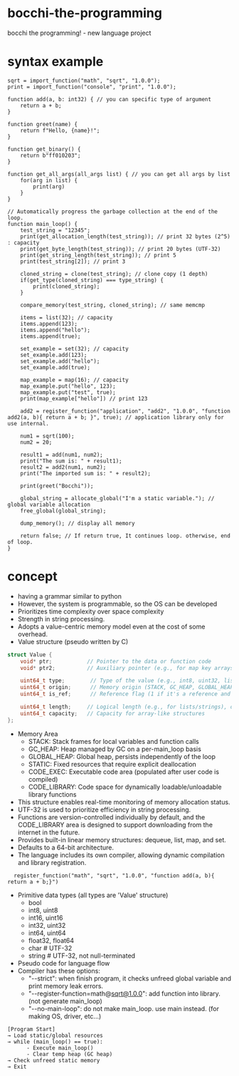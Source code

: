 # bocchi-the-programming
bocchi the programming! - new language project

# syntax example
```
sqrt = import_function("math", "sqrt", "1.0.0");
print = import_function("console", "print", "1.0.0");

function add(a, b: int32) { // you can specific type of argument
    return a + b;
}

function greet(name) {
    return f"Hello, {name}!";
}

function get_binary() {
    return b"ff010203";
}

function get_all_args(all_args list) { // you can get all args by list
    for(arg in list) {
        print(arg)
    }
}

// Automatically progress the garbage collection at the end of the loop.
function main_loop() {
    test_string = "12345";
    print(get_allocation_length(test_string)); // print 32 bytes (2^5) : capacity
    print(get_byte_length(test_string)); // print 20 bytes (UTF-32)
    print(get_string_length(test_string)); // print 5
    print(test_string[2]); // print 3

    cloned_string = clone(test_string); // clone copy (1 depth)
    if(get_type(cloned_string) === type_string) {
        print(cloned_string);
    }

    compare_memory(test_string, cloned_string); // same memcmp

    items = list(32); // capacity
    items.append(123);
    items.append("hello");
    items.append(true);

    set_example = set(32); // capacity
    set_example.add(123);
    set_example.add("hello");
    set_example.add(true);

    map_example = map(16); // capacity
    map_example.put("hello", 123);
    map_example.put("test", true);
    print(map_example["hello"]) // print 123

    add2 = register_function("application", "add2", "1.0.0", "function add2(a, b){ return a + b; }", true); // application library only for use internal.

    num1 = sqrt(100);
    num2 = 20;

    result1 = add(num1, num2);
    print("The sum is: " + result1);
    result2 = add2(num1, num2);
    print("The imported sum is: " + result2);

    print(greet("Bocchi"));
    
    global_string = allocate_global("I'm a static variable."); // global variable allocation
    free_global(global_string);

    dump_memory(); // display all memory

    return false; // If return true, It continues loop. otherwise, end of loop.
}
```

# concept
- having a grammar similar to python
- However, the system is programmable, so the OS can be developed
- Prioritizes time complexity over space complexity
- Strength in string processing.
- Adopts a value-centric memory model even at the cost of some overhead.
- Value structure (pseudo written by C)
```c
struct Value {
    void* ptr;           // Pointer to the data or function code
    void* ptr2;          // Auxiliary pointer (e.g., for map key arrays, closure captures, etc.)

    uint64_t type;        // Type of the value (e.g., int8, uint32, list, map, string, function, etc.)
    uint64_t origin;      // Memory origin (STACK, GC_HEAP, GLOBAL_HEAP, STATIC, CODE)
    uint64_t is_ref;      // Reference flag (1 if it's a reference and should not be deallocated)

    uint64_t length;     // Logical length (e.g., for lists/strings), or the actual value for integers
    uint64_t capacity;   // Capacity for array-like structures
};
```
- Memory Area
  - STACK: Stack frames for local variables and function calls
  - GC_HEAP: Heap managed by GC on a per-main_loop basis
  - GLOBAL_HEAP: Global heap, persists independently of the loop
  - STATIC: Fixed resources that require explicit deallocation
  - CODE_EXEC: Executable code area (populated after user code is compiled)
  - CODE_LIBRARY: Code space for dynamically loadable/unloadable library functions
- This structure enables real-time monitoring of memory allocation status.
- UTF-32 is used to prioritize efficiency in string processing.
- Functions are version-controlled individually by default, and the CODE_LIBRARY area is designed to support downloading from the internet in the future.
- Provides built-in linear memory structures: dequeue, list, map, and set.
- Defaults to a 64-bit architecture.
- The language includes its own compiler, allowing dynamic compilation and library registration.
```
  register_function("math", "sqrt", "1.0.0", "function add(a, b){ return a + b;}")
```
- Primitive data types (all types are 'Value' structure)
  - bool
  - int8,  uint8
  - int16, uint16
  - int32, uint32
  - int64, uint64
  - float32, float64
  - char  # UTF-32
  - string  # UTF-32, not null-terminated
- Pseudo code for language flow
- Compiler has these options:
  - "--strict": when finish program, it checks unfreed global variable and print memory leak errors.
  - "--register-function=math@sqrt@1.0.0": add function into library. (not generate main_loop)
  - "--no-main-loop": do not make main_loop. use main instead. (for making OS, driver, etc...)
```
[Program Start]
→ Load static/global resources
→ while (main_loop() == true):
      - Execute main_loop()
      - Clear temp heap (GC heap)
→ Check unfreed static memory
→ Exit
```
